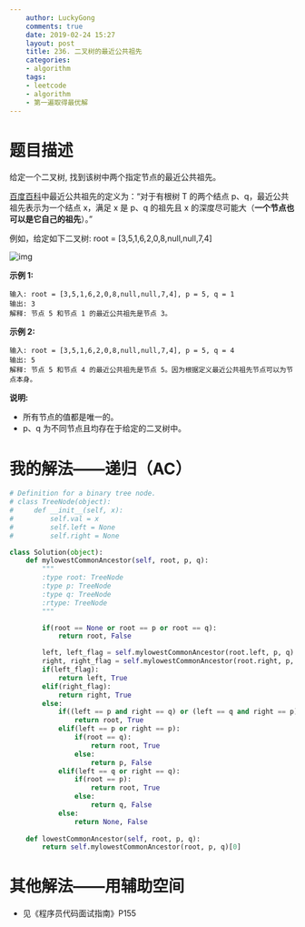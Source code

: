 ```yaml
---
    author: LuckyGong
    comments: true
    date: 2019-02-24 15:27
    layout: post
    title: 236. 二叉树的最近公共祖先
    categories:
    - algorithm
    tags:
    - leetcode
    - algorithm
    - 第一遍取得最优解
---
```


# 题目描述

给定一个二叉树, 找到该树中两个指定节点的最近公共祖先。

[百度百科](https://baike.baidu.com/item/%E6%9C%80%E8%BF%91%E5%85%AC%E5%85%B1%E7%A5%96%E5%85%88/8918834?fr=aladdin)中最近公共祖先的定义为：“对于有根树 T 的两个结点 p、q，最近公共祖先表示为一个结点 x，满足 x 是 p、q 的祖先且 x 的深度尽可能大（**一个节点也可以是它自己的祖先**）。”

例如，给定如下二叉树:  root = [3,5,1,6,2,0,8,null,null,7,4]

![img](https://assets.leetcode-cn.com/aliyun-lc-upload/uploads/2018/12/15/binarytree.png)

 

**示例 1:**

```
输入: root = [3,5,1,6,2,0,8,null,null,7,4], p = 5, q = 1
输出: 3
解释: 节点 5 和节点 1 的最近公共祖先是节点 3。
```

**示例 2:**

```
输入: root = [3,5,1,6,2,0,8,null,null,7,4], p = 5, q = 4
输出: 5
解释: 节点 5 和节点 4 的最近公共祖先是节点 5。因为根据定义最近公共祖先节点可以为节点本身。
```

 

**说明:**

- 所有节点的值都是唯一的。
- p、q 为不同节点且均存在于给定的二叉树中。

# 我的解法——递归（AC）

```python
# Definition for a binary tree node.
# class TreeNode(object):
#     def __init__(self, x):
#         self.val = x
#         self.left = None
#         self.right = None

class Solution(object):
    def mylowestCommonAncestor(self, root, p, q):
        """
        :type root: TreeNode
        :type p: TreeNode
        :type q: TreeNode
        :rtype: TreeNode
        """

        if(root == None or root == p or root == q):
            return root, False

        left, left_flag = self.mylowestCommonAncestor(root.left, p, q)
        right, right_flag = self.mylowestCommonAncestor(root.right, p, q)
        if(left_flag):
            return left, True
        elif(right_flag):
            return right, True
        else:
            if((left == p and right == q) or (left == q and right == p)):
                return root, True
            elif(left == p or right == p):
                if(root == q):
                    return root, True
                else:
                    return p, False
            elif(left == q or right == q):
                if(root == p):
                    return root, True
                else:
                    return q, False
            else:
                return None, False
    
    def lowestCommonAncestor(self, root, p, q):
        return self.mylowestCommonAncestor(root, p, q)[0]
```

# 其他解法——用辅助空间

- 见《程序员代码面试指南》P155